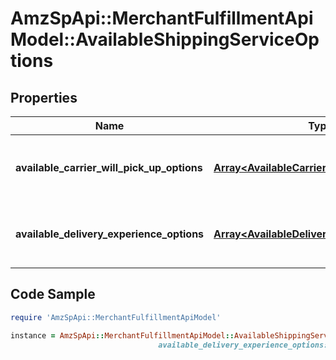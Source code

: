 # AmzSpApi::MerchantFulfillmentApiModel::AvailableShippingServiceOptions

## Properties

Name | Type | Description | Notes
------------ | ------------- | ------------- | -------------
**available_carrier_will_pick_up_options** | [**Array&lt;AvailableCarrierWillPickUpOption&gt;**](AvailableCarrierWillPickUpOption.md) | List of available carrier pickup options. | 
**available_delivery_experience_options** | [**Array&lt;AvailableDeliveryExperienceOption&gt;**](AvailableDeliveryExperienceOption.md) | List of available delivery experience options. | 

## Code Sample

```ruby
require 'AmzSpApi::MerchantFulfillmentApiModel'

instance = AmzSpApi::MerchantFulfillmentApiModel::AvailableShippingServiceOptions.new(available_carrier_will_pick_up_options: null,
                                 available_delivery_experience_options: null)
```


